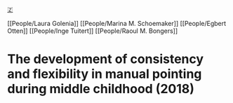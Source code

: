 [🇿](zotero://select/library/items/NCFKCFVX)

[[People/Laura Golenia]] [[People/Marina M. Schoemaker]] [[People/Egbert Otten]] [[People/Inge Tuitert]] [[People/Raoul M. Bongers]] 
# The development of consistency and flexibility in manual pointing during middle childhood (2018)

